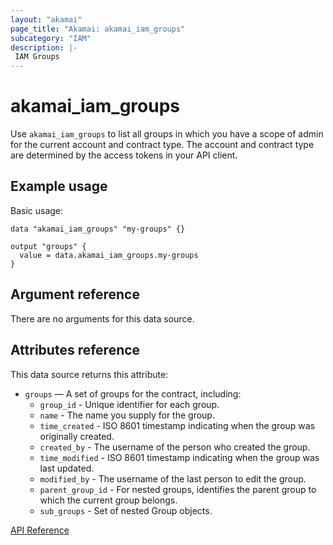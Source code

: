 ```yaml
---
layout: "akamai"
page_title: "Akamai: akamai_iam_groups"
subcategory: "IAM"
description: |-
 IAM Groups
---
```


# akamai_iam_groups

Use `akamai_iam_groups` to list all groups in which you have a scope of admin for the current account and contract type. The account and contract type are determined by the access tokens in your API client.

## Example usage

Basic usage:

```hcl
data "akamai_iam_groups" "my-groups" {}

output "groups" {
  value = data.akamai_iam_groups.my-groups
}
```

## Argument reference

There are no arguments for this data source.

## Attributes reference

This data source returns this attribute:

* `groups` — A set of groups for the contract, including:
  * `group_id` - Unique identifier for each group.
  * `name` - The name you supply for the group.
  * `time_created` - ISO 8601 timestamp indicating when the group was originally created.
  * `created_by` - The username of the person who created the group.
  * `time_modified` - ISO 8601 timestamp indicating when the group was last updated.
  * `modified_by` - The username of the last person to edit the group.
  * `parent_group_id` - For nested groups, identifies the parent group to which the current group belongs.
  * `sub_groups` - Set of nested Group objects.

[API Reference](https://developer.akamai.com/api/core_features/identity_management_user_admin/v2.html#getgroups)
